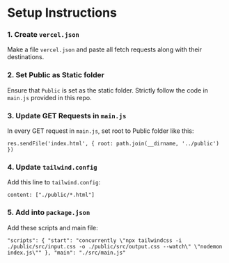 Setup Instructions
==================

### 1\. Create `vercel.json`

Make a file `vercel.json` and paste all fetch requests along with their destinations.

### 2\. Set Public as Static folder

Ensure that `Public` is set as the static folder. Strictly follow the code in `main.js` provided in this repo.

### 3\. Update GET Requests in `main.js`

In every GET request in `main.js`, set root to Public folder like this:


`res.sendFile('index.html', { root: path.join(__dirname, '../public') })`

### 4\. Update `tailwind.config`

Add this line to `tailwind.config`:

`content: ["./public/*.html"]`

### 5\. Add into `package.json`

Add these scripts and main file:


`"scripts": {
    "start": "concurrently \"npx tailwindcss -i ./public/src/input.css -o ./public/src/output.css --watch\" \"nodemon index.js\""
},
"main": "./src/main.js"`
